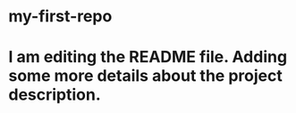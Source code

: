 # my-first-repo
# I am editing the README file. Adding some more details about the project description.
